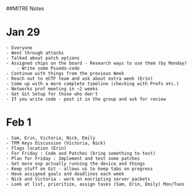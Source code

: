 ##MITRE Notes

# Jan 29
	- Everyone 
	- Went through attacks
	- Talked about patch options 
	- Assigned chips on the board - Research ways to use them (by Monday)
		- Write some Psuedo-code
	- Continue with things from the previous Week
	- Reach out to eCTF team and ask about extra week (Erin)
	- Come up with a more complete timeline (checking with Profs etc.)
	- Networks prof meeting in ~2 weeks
	- Get Git Setup for those who don't
	- If you write code - post it in the group and ask for review

# Feb 1 
	- Sam, Erin, Victoria, Nick, Emily
	- TPM Keys Discussion (Victoria, Nick)
	- Flags location (Erin)
	- For Friday : Code and Patches (bring something to test)
	- Plan for Friday : Implement and test some patches
	- Get more exp actually running the device and things
	- Keep stuff on Git - allows us to keep tabs on progress
	- Have assigned goals and deadlines each week
	- Nick and Victoria - work on encripting server packets
	- Look at list, prioritize, assign tasks (Sam, Erin, Emily) Mon/Tues


